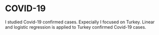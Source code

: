 # COVID-19

I studied Covid-19 confirmed cases. Expecially I focused on Turkey. Linear and logistic regression is applied to Turkey confirmed Covid-19 cases. 
